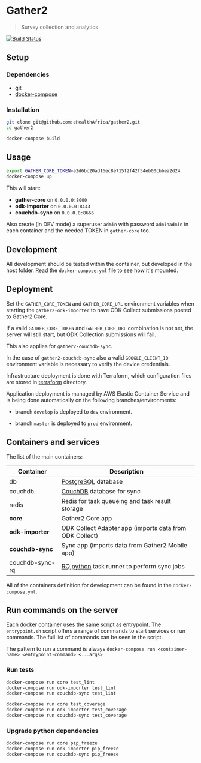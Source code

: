 # Gather2

> Survey collection and analytics

[![Build Status](https://travis-ci.org/eHealthAfrica/gather2.svg?branch=master)](https://travis-ci.org/eHealthAfrica/gather2)

## Setup

### Dependencies

- git
- [docker-compose](https://docs.docker.com/compose/)

### Installation

```bash
git clone git@github.com:eHealthAfrica/gather2.git
cd gather2

docker-compose build
```

## Usage

```bash
export GATHER_CORE_TOKEN=a2d6bc20ad16ec8e715f2f42f54eb00cbbea2d24
docker-compose up
```

This will start:

- **gather-core** on `0.0.0.0:8000`
- **odk-importer** on `0.0.0.0:8443`
- **couchdb-sync** on `0.0.0.0:8666`

Also create (in DEV mode) a superuser `admin` with password `adminadmin` in each container
and the needed TOKEN in `gather-core` too.

## Development

All development should be tested within the container, but developed in the host folder.
Read the `docker-compose.yml` file to see how it's mounted.

## Deployment

Set the `GATHER_CORE_TOKEN` and `GATHER_CORE_URL` environment variables when
starting the `gather2-odk-importer` to have ODK Collect submissions posted to
Gather2 Core.

If a valid `GATHER_CORE_TOKEN` and `GATHER_CORE_URL` combination is not set,
the server will still start, but ODK Collection submissions will fail.

This also applies for `gather2-couchdb-sync`. 

In the case of `gather2-couchdb-sync` also a valid `GOOGLE_CLIENT_ID` 
environment variable is necessary to verify the device credentials.

Infrastructure deployment is done with Terraform, which configuration
files are stored in [terraform](terraform) directory.

Application deployment is managed by AWS Elastic Container Service and is being done automatically
on the following branches/environments:

- branch `develop` is deployed to `dev` environment.

- branch `master` is deployed to `prod` environment.


## Containers and services

The list of the main containers:


| Container         | Description                                                             |
| ----------------- | ----------------------------------------------------------------------- |
| db                | [PostgreSQL](https://www.postgresql.org/) database                      |
| couchdb           | [CouchDB](http://couchdb.apache.org/) database for sync                 |
| redis             | [Redis](https://redis.io/) for task queueing and task result storage    |
| **core**          | Gather2 Core app                                                        |
| **odk-importer**  | ODK Collect Adapter app (imports data from ODK Collect)                 |
| **couchdb-sync**  | Sync app (imports data from Gather2 Mobile app)                         |
| couchdb-sync-rq   | [RQ python](http://python-rq.org/) task runner to perform sync jobs     |


All of the containers definition for development can be found in the `docker-compose.yml`.


## Run commands on the server

Each docker container uses the same script as entrypoint. The `entrypoint.sh`
script offers a range of commands to start services or run commands.
The full list of commands can be seen in the script.

The pattern to run a command is always
``docker-compose run <container-name> <entrypoint-command> <...args>``


### Run tests

```bash
docker-compose run core test_lint
docker-compose run odk-importer test_lint
docker-compose run couchdb-sync test_lint

docker-compose run core test_coverage
docker-compose run odk-importer test_coverage
docker-compose run couchdb-sync test_coverage
```

### Upgrade python dependencies

```bash
docker-compose run core pip_freeze
docker-compose run odk-importer pip_freeze
docker-compose run couchdb-sync pip_freeze
```
